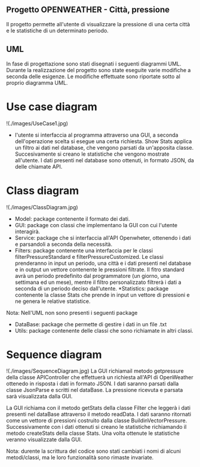 ## Progetto OPENWEATHER - Città, pressione 
Il progetto permette all'utente di visualizzare la pressione di una certa città e le statistiche di un determinato periodo.

## UML
In fase di progettazione sono stati disegnati i seguenti diagrammi UML. Durante la realizzazione del progetto sono state eseguite varie modifiche a seconda delle esigenze. Le modifiche effettuate sono riportate sotto al proprio diagramma UML.

# Use case diagram
!(./images/UseCase1.jpg)
* l'utente si interfaccia al programma attraverso una GUI, a seconda dell'operazione scelta si esegue una certa richiesta. 
  Show Stats applica un filtro ai dati nel database, che vengono parsati da un'apposita classe. Succesivamente si creano le statistiche che vengono mostrate all'utente.
  I dati presenti nel database sono ottenuti, in formato JSON, da delle chiamate API.
  
# Class diagram
!(./images/ClassDiagram.jpg)
* Model: package contenente il formato dei dati.
* GUI: package con classi che implementano la GUI con cui l'utente interagirà.
* Service: package che si interfaccia all'API Openwheter, ottenendo i dati e parsandoli a seconda della necessità.
* Filters: package contenente una interfaccia per le classi filterPressureStandard e filterPressureCustomized. Le classi prenderanno in input un periodo, una città e i dati presenti nel database e in output un vettore contenente le pressioni filtrate. Il fitro standard avrà un periodo predefinito dal programmatore (un giorno, una settimana ed un mese), mentre il filtro personalizzato filtrerà i dati a seconda di un periodo deciso dall'utente.
*Statistics: package contenente la classe Stats che prende in input un vettore di pressioni e ne genera le relative statistice.

Nota: Nell'UML non sono presenti i seguenti package
* DataBase: package che permette di gestire i dati in un file .txt
* Utils: package contenente delle classi che sono richiamate in altri classi.

# Sequence diagram
!(./images/SequenceDiagram.jpg)
La GUI richiamail metodo getpressure della classe APIController che effettuerà un richiesta all'API di OpenWeather ottenedo in risposta i dati in formato JSON. I dati saranno parsati dalla classe JsonParse e scritti nel dataBase. La pressione ricevuta e parsata sarà visualizzata dalla GUI.

La GUI richiama con il metodo getStats della classe Filter che leggerà i dati presenti nel dataBase attraverso il metodo readData. I dati saranno ritornati come un vettore di pressioni costruito dalla classe BuildinVectorPressure. Successivamente con i dati ottenuti si creano le statistiche richiamando il metodo createStats della classe Stats. Una volta ottenute le statistiche veranno visualizzate dalla GUI. 

Nota: durente la scrittura del codice sono stati cambiati i nomi di alcuni metodi/classi, ma le loro funzionalità sono rimaste invariate.


